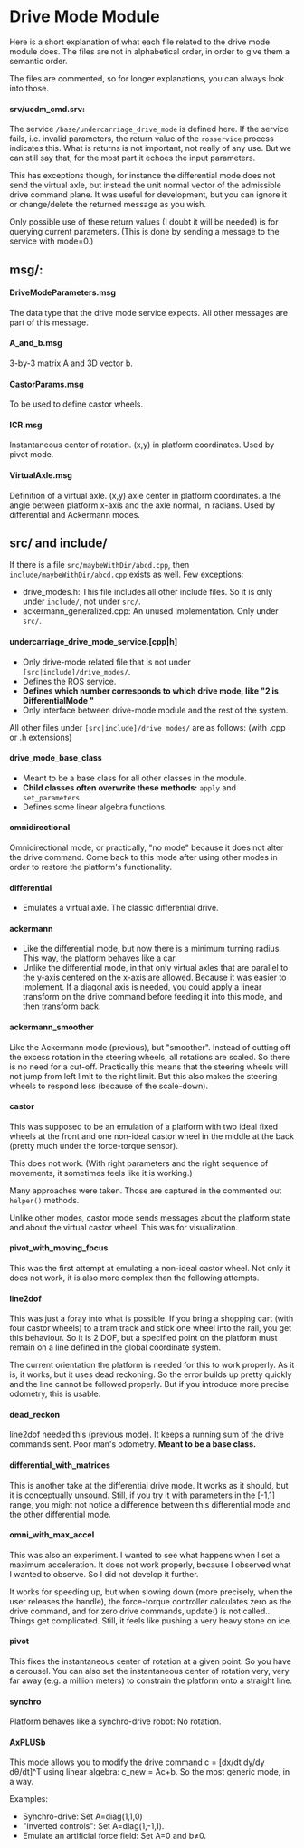 # Drive Mode Module

Here is a short explanation of what each file related to the drive mode module
does.  The files are not in alphabetical order, in order to give them a
semantic order.

The files are commented, so for longer explanations, you can always look into
those.

#### srv/ucdm_cmd.srv:

The service `/base/undercarriage_drive_mode` is defined here. If the service
fails, i.e. invalid parameters, the return value of the `rosservice` process
indicates this. What is returns is not important, not really of any use. But we
can still say that, for the most part it echoes the input parameters.

This has exceptions though, for instance the differential mode does not send the
virtual axle, but instead the unit normal vector of the admissible drive command
plane. It was useful for development, but you can ignore it or change/delete
the returned message as you wish.

Only possible use of these return values (I doubt it will be needed) is for
querying current parameters. (This is done by sending a message to the service
with mode=0.)

## msg/:

#### DriveModeParameters.msg

The data type that the drive mode service expects. All other messages are part
of this message.

#### A_and_b.msg

3-by-3 matrix A and 3D vector b.

#### CastorParams.msg

To be used to define castor wheels.

#### ICR.msg

Instantaneous center of rotation. (x,y) in platform coordinates. Used by pivot
mode.

#### VirtualAxle.msg

Definition of a virtual axle. (x,y) axle center in platform coordinates. a the
angle between platform x-axis and the axle normal, in radians. Used by
differential and Ackermann modes.

## src/ and include/

If there is a file `src/maybeWithDir/abcd.cpp`, then
`include/maybeWithDir/abcd.cpp` exists as well. Few exceptions:

* drive_modes.h: This file includes all other include files. So it is only under
  `include/`, not under `src/`.
* ackermann_generalized.cpp: An unused implementation. Only under `src/`.

#### undercarriage_drive_mode_service.[cpp|h]

* Only drive-mode related file that is not under `[src|include]/drive_modes/`.
* Defines the ROS service.
* __Defines which number corresponds to which drive mode, like "2 is
  DifferentialMode "__
* Only interface between drive-mode module and the rest of the system.

All other files under `[src|include]/drive_modes/` are as follows: (with .cpp or 
.h extensions)

#### drive_mode_base_class

* Meant to be a base class for all other classes in the module.
* __Child classes often overwrite these methods:__ `apply` and `set_parameters`
* Defines some linear algebra functions.

#### omnidirectional

Omnidirectional mode, or practically, "no mode" because it does not alter the
drive command. Come back to this mode after using other modes in order to
restore the platform's functionality.

#### differential

* Emulates a virtual axle. The classic differential drive.

#### ackermann

* Like the differential mode, but now there is a minimum turning radius. This 
  way, the platform behaves like a car.
* Unlike the differential mode, in that only virtual axles that are parallel to
  the y-axis centered on the x-axis are allowed. Because it was easier to 
  implement. If a diagonal axis is needed, you could apply a linear transform
  on the drive command before feeding it into this mode, and then transform
  back.

#### ackermann_smoother

Like the Ackermann mode (previous), but "smoother". Instead of cutting off the
excess rotation in the steering wheels, all rotations are scaled. So there is
no need for a cut-off. Practically this means that the steering wheels will
not jump from left limit to the right limit. But this also makes the steering
wheels to respond less (because of the scale-down).

#### castor

This was supposed to be an emulation of a platform with two ideal fixed wheels
at the front and one non-ideal castor wheel in the middle at the back (pretty
much under the force-torque sensor). 

This does not work. (With right parameters and the right sequence of movements,
it sometimes feels like it is working.)

Many approaches were taken. Those are captured in the commented out `helper()`
methods.

Unlike other modes, castor mode sends messages about the platform state and 
about the virtual castor wheel. This was for visualization.

#### pivot_with_moving_focus

This was the first attempt at emulating a non-ideal castor wheel. Not only it 
does not work, it is also more complex than the following attempts.

#### line2dof

This was just a foray into what is possible. If you bring a shopping cart (with
four castor wheels) to a tram track and stick one wheel into the rail, you get
this behaviour. So it is 2 DOF, but a specified point on the platform must
remain on a line defined in the global coordinate system.

The current orientation the platform is needed for this to work properly. As it
is, it works, but it uses dead reckoning. So the error builds up pretty quickly
and the line cannot be followed properly. But if you introduce more precise
odometry, this is usable.

#### dead_reckon

line2dof needed this (previous mode). It keeps a running sum of the drive 
commands sent. Poor man's odometry. __Meant to be a base class.__

#### differential_with_matrices

This is another take at the differential drive mode. It works as it should, but
it is conceptually unsound. Still, if you try it with parameters in the [-1,1]
range, you might not notice a difference between this differential mode and the
other differential mode.

#### omni_with_max_accel

This was also an experiment. I wanted to see what happens when I set a maximum
acceleration. It does not work properly, because I observed what I wanted to 
observe. So I did not develop it further.

It works for speeding up, but when slowing down (more precisely, when the user
releases the handle), the force-torque controller calculates zero as the drive
command, and for zero drive commands, update() is not called...  Things get
complicated. Still, it feels like pushing a very heavy stone on ice.

#### pivot

This fixes the instantaneous center of rotation at a given point. So you have a 
carousel. You can also set the instantaneous center of rotation very, very far
away (e.g. a million meters) to constrain the platform onto a straight line.

#### synchro

Platform behaves like a synchro-drive robot: No rotation.

#### AxPLUSb

This mode allows you to modify the drive command c = [dx/dt dy/dy dθ/dt]^T 
using linear algebra: c_new = Ac+b. So the most generic mode, in a way.

Examples:
* Synchro-drive: Set A=diag(1,1,0)
* "Inverted controls": Set A=diag(1,-1,1).
* Emulate an artificial force field: Set A=0 and b≠0. 
